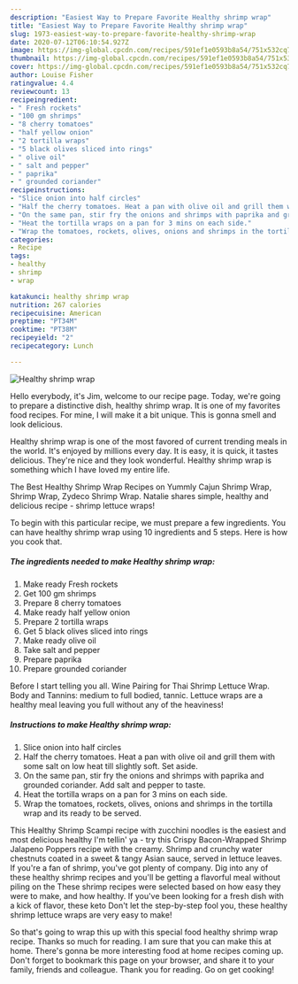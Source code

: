 ```yaml
---
description: "Easiest Way to Prepare Favorite Healthy shrimp wrap"
title: "Easiest Way to Prepare Favorite Healthy shrimp wrap"
slug: 1973-easiest-way-to-prepare-favorite-healthy-shrimp-wrap
date: 2020-07-12T06:10:54.927Z
image: https://img-global.cpcdn.com/recipes/591ef1e0593b8a54/751x532cq70/healthy-shrimp-wrap-recipe-main-photo.jpg
thumbnail: https://img-global.cpcdn.com/recipes/591ef1e0593b8a54/751x532cq70/healthy-shrimp-wrap-recipe-main-photo.jpg
cover: https://img-global.cpcdn.com/recipes/591ef1e0593b8a54/751x532cq70/healthy-shrimp-wrap-recipe-main-photo.jpg
author: Louise Fisher
ratingvalue: 4.4
reviewcount: 13
recipeingredient:
- " Fresh rockets"
- "100 gm shrimps"
- "8 cherry tomatoes"
- "half yellow onion"
- "2 tortilla wraps"
- "5 black olives sliced into rings"
- " olive oil"
- " salt and pepper"
- " paprika"
- " grounded coriander"
recipeinstructions:
- "Slice onion into half circles"
- "Half the cherry tomatoes. Heat a pan with olive oil and grill them with some salt on low heat till slightly soft. Set aside."
- "On the same pan, stir fry the onions and shrimps with paprika and grounded coriander. Add salt and pepper to taste."
- "Heat the tortilla wraps on a pan for 3 mins on each side."
- "Wrap the tomatoes, rockets, olives, onions and shrimps in the tortilla wrap and its ready to be served."
categories:
- Recipe
tags:
- healthy
- shrimp
- wrap

katakunci: healthy shrimp wrap 
nutrition: 267 calories
recipecuisine: American
preptime: "PT34M"
cooktime: "PT38M"
recipeyield: "2"
recipecategory: Lunch

---
```



![Healthy shrimp wrap](https://img-global.cpcdn.com/recipes/591ef1e0593b8a54/751x532cq70/healthy-shrimp-wrap-recipe-main-photo.jpg)

Hello everybody, it's Jim, welcome to our recipe page. Today, we're going to prepare a distinctive dish, healthy shrimp wrap. It is one of my favorites food recipes. For mine, I will make it a bit unique. This is gonna smell and look delicious.

Healthy shrimp wrap is one of the most favored of current trending meals in the world. It's enjoyed by millions every day. It is easy, it is quick, it tastes delicious. They're nice and they look wonderful. Healthy shrimp wrap is something which I have loved my entire life.

The Best Healthy Shrimp Wrap Recipes on Yummly Cajun Shrimp Wrap, Shrimp Wrap, Zydeco Shrimp Wrap. Natalie shares simple, healthy and delicious recipe - shrimp lettuce wraps!


To begin with this particular recipe, we must prepare a few ingredients. You can have healthy shrimp wrap using 10 ingredients and 5 steps. Here is how you cook that.

<!--inarticleads1-->

##### The ingredients needed to make Healthy shrimp wrap:

1. Make ready  Fresh rockets
1. Get 100 gm shrimps
1. Prepare 8 cherry tomatoes
1. Make ready half yellow onion
1. Prepare 2 tortilla wraps
1. Get 5 black olives sliced into rings
1. Make ready  olive oil
1. Take  salt and pepper
1. Prepare  paprika
1. Prepare  grounded coriander


Before I start telling you all. Wine Pairing for Thai Shrimp Lettuce Wrap. Body and Tannins: medium to full bodied, tannic. Lettuce wraps are a healthy meal leaving you full without any of the heaviness! 

<!--inarticleads2-->

##### Instructions to make Healthy shrimp wrap:

1. Slice onion into half circles
1. Half the cherry tomatoes. Heat a pan with olive oil and grill them with some salt on low heat till slightly soft. Set aside.
1. On the same pan, stir fry the onions and shrimps with paprika and grounded coriander. Add salt and pepper to taste.
1. Heat the tortilla wraps on a pan for 3 mins on each side.
1. Wrap the tomatoes, rockets, olives, onions and shrimps in the tortilla wrap and its ready to be served.


This Healthy Shrimp Scampi recipe with zucchini noodles is the easiest and most delicious healthy I&#39;m tellin&#39; ya - try this Crispy Bacon-Wrapped Shrimp Jalapeno Poppers recipe with the creamy. Shrimp and crunchy water chestnuts coated in a sweet &amp; tangy Asian sauce, served in lettuce leaves. If you&#39;re a fan of shrimp, you&#39;ve got plenty of company. Dig into any of these healthy shrimp recipes and you&#39;ll be getting a flavorful meal without piling on the These shrimp recipes were selected based on how easy they were to make, and how healthy. If you&#39;ve been looking for a fresh dish with a kick of flavor, these keto Don&#39;t let the step-by-step fool you, these healthy shrimp lettuce wraps are very easy to make! 

So that's going to wrap this up with this special food healthy shrimp wrap recipe. Thanks so much for reading. I am sure that you can make this at home. There's gonna be more interesting food at home recipes coming up. Don't forget to bookmark this page on your browser, and share it to your family, friends and colleague. Thank you for reading. Go on get cooking!
